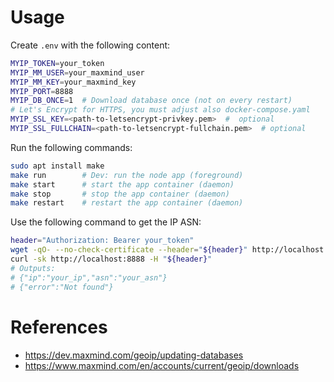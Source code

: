 # Usage

Create `.env` with the following content:
```bash	
MYIP_TOKEN=your_token
MYIP_MM_USER=your_maxmind_user
MYIP_MM_KEY=your_maxmind_key
MYIP_PORT=8888
MYIP_DB_ONCE=1  # Download database once (not on every restart)
# Let's Encrypt for HTTPS, you must adjust also docker-compose.yaml
MYIP_SSL_KEY=<path-to-letsencrypt-privkey.pem>  #  optional
MYIP_SSL_FULLCHAIN=<path-to-letsencrypt-fullchain.pem>  # optional
```

Run the following commands:
```bash
sudo apt install make
make run        # Dev: run the node app (foreground)
make start      # start the app container (daemon)
make stop       # stop the app container (daemon)
make restart    # restart the app container (daemon)
```

Use the following command to get the IP ASN:
```bash	
header="Authorization: Bearer your_token"
wget -qO- --no-check-certificate --header="${header}" http://localhost:8888
curl -sk http://localhost:8888 -H "${header}"
# Outputs: 
# {"ip":"your_ip","asn":"your_asn"}
# {"error":"Not found"}
```

# References

* https://dev.maxmind.com/geoip/updating-databases
* https://www.maxmind.com/en/accounts/current/geoip/downloads
